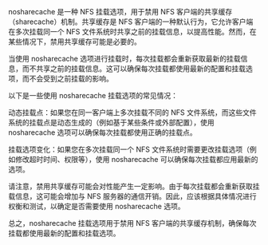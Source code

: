nosharecache 是一种 NFS 挂载选项，用于禁用 NFS 客户端的共享缓存（sharecache）机制。共享缓存是 NFS 客户端的一种默认行为，它允许客户端在多次挂载同一个 NFS 文件系统时共享之前的挂载信息，以提高性能。然而，在某些情况下，禁用共享缓存可能是必要的。

当使用 nosharecache 选项进行挂载时，每次挂载都会重新获取最新的挂载信息，而不共享之前的挂载信息。这可以确保每次挂载都使用最新的配置和挂载选项，而不会受到之前挂载的影响。

以下是一些使用 nosharecache 挂载选项的常见情况：

动态挂载点：如果您在同一客户端上多次挂载不同的 NFS 文件系统，而这些文件系统的挂载点是动态生成的（例如基于某些条件或外部配置），使用 nosharecache 选项可以确保每次挂载都使用正确的挂载点。

挂载选项变化：如果您在多次挂载同一个 NFS 文件系统时需要更改挂载选项（例如修改超时时间、权限等），使用 nosharecache 可以确保每次挂载都应用最新的选项。

请注意，禁用共享缓存可能会对性能产生一定影响。由于每次挂载都会重新获取挂载信息，这可能会增加与 NFS 服务器的通信开销。因此，应该根据具体情况进行权衡和测试，以确定是否需要使用 nosharecache 选项。

总之，nosharecache 挂载选项用于禁用 NFS 客户端的共享缓存机制，确保每次挂载都使用最新的配置和挂载选项。
